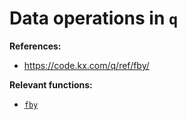 # Data operations in `q`

**References:**
- https://code.kx.com/q/ref/fby/

**Relevant functions:**
- [`fby`][fby]




[fby]: ./fby
